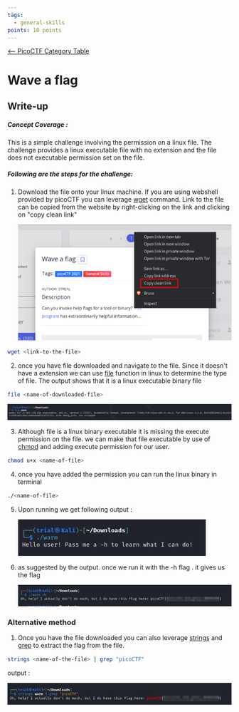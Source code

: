 ```yaml
---
tags:
  - general-skills
points: 10 points
---
```


[<-- PicoCTF Category Table](../../README.md#2-picoctf)

# Wave a flag

## Write-up

##### Concept Coverage :
This is a simple challenge involving the permission on a linux file. The challenge provides a linux executable file with no extension and the file does not executable permission set on the file. 

##### Following are the steps for the challenge: 
1. Download the file onto your linux machine. 
    If you are using webshell provided by picoCTF you can leverage [wget](https://www.geeksforgeeks.org/wget-command-in-linux-unix) command. 
    Link to the file can be copied from the website by right-clicking on the link and clicking on "copy clean link"
    
    ![clean-link](../assets/Wave-a-flag/clean-link.png)

``` bash
wget <link-to-the-file>
```

2. once you have file downloaded and navigate to the file. Since it doesn't have a extension we can use [file](https://www.geeksforgeeks.org/file-command-in-linux-with-examples/) function in linux to determine the type of file. The output shows that it is a linux executable binary file
   
``` bash
file <name-of-downloaded-file>
```
   
   ![file-output](../assets/Wave-a-flag/file-output.png)

3. Although file is a linux binary executable it is missing the execute permission on the file. we can make that file executable by use of [chmod](https://www.geeksforgeeks.org/chmod-command-linux/) and adding execute permission for our user. 
   
``` bash
chmod u+x <name-of-file>
```

4. once you have added the permission you can run the linux binary in terminal
   
``` bash
./<name-of-file>
```

5. Upon running we get following output : 
   
   ![file-run](../assets/Wave-a-flag/file-run.png)

6. as suggested by the output. once we run it with the -h flag . it gives us the flag 
   
   ![file-run-final](../assets/Wave-a-flag/file-run-final.png)

### Alternative method
1. Once you have the file downloaded you can also leverage [strings](https://www.javatpoint.com/linux-strings-command) and [grep](https://www.geeksforgeeks.org/grep-command-in-unixlinux) to extract the flag from the file. 
   
```bash
strings <name-of-the-file> | grep "picoCTF"
```

output : 

![file-strings](../assets/Wave-a-flag/file-strings.png)

